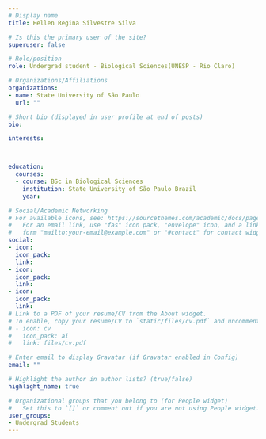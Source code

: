 ```yaml
---
# Display name
title: Hellen Regina Silvestre Silva

# Is this the primary user of the site?
superuser: false

# Role/position
role: Undergrad student - Biological Sciences(UNESP - Rio Claro)

# Organizations/Affiliations
organizations:
- name: State University of São Paulo
  url: ""

# Short bio (displayed in user profile at end of posts)
bio: 

interests:



education:
  courses:
  - course: BSc in Biological Sciences
    institution: State University of São Paulo Brazil
    year: 

# Social/Academic Networking
# For available icons, see: https://sourcethemes.com/academic/docs/page-builder/#icons
#   For an email link, use "fas" icon pack, "envelope" icon, and a link in the
#   form "mailto:your-email@example.com" or "#contact" for contact widget.
social:
- icon: 
  icon_pack: 
  link: 
- icon: 
  icon_pack:
  link:
- icon: 
  icon_pack: 
  link: 
# Link to a PDF of your resume/CV from the About widget.
# To enable, copy your resume/CV to `static/files/cv.pdf` and uncomment the lines below.
# - icon: cv
#   icon_pack: ai
#   link: files/cv.pdf

# Enter email to display Gravatar (if Gravatar enabled in Config)
email: ""

# Highlight the author in author lists? (true/false)
highlight_name: true

# Organizational groups that you belong to (for People widget)
#   Set this to `[]` or comment out if you are not using People widget.
user_groups:
- Undergrad Students
---
```



